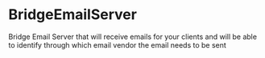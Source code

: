 # BridgeEmailServer
Bridge Email Server that will receive emails for your clients and will be able to identify through which email vendor the email needs to be sent
